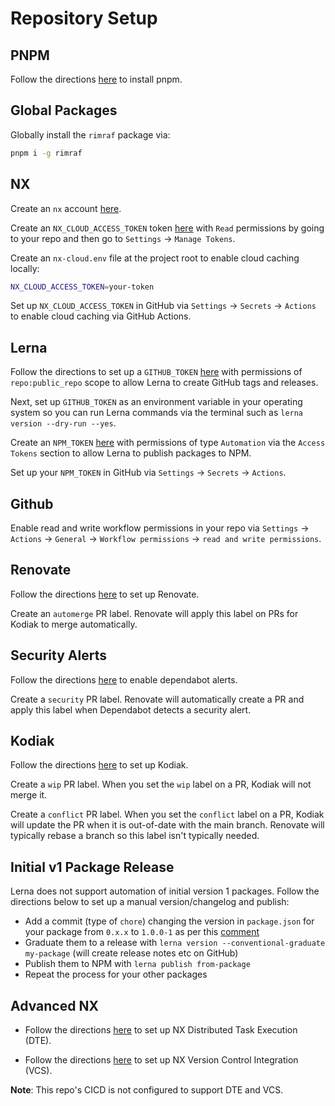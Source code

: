 # Repository Setup

## PNPM

Follow the directions [here](https://pnpm.io/installation) to install pnpm.

## Global Packages

Globally install the `rimraf` package via:

```bash
pnpm i -g rimraf
```

## NX

Create an `nx` account [here](https://cloud.nx.app/).

Create an `NX_CLOUD_ACCESS_TOKEN` token [here](https://cloud.nx.app/) with `Read` permissions by going to your repo and then go to `Settings` -> `Manage Tokens`.

Create an `nx-cloud.env` file at the project root to enable cloud caching locally:

```bash
NX_CLOUD_ACCESS_TOKEN=your-token
```

Set up `NX_CLOUD_ACCESS_TOKEN` in GitHub via `Settings` -> `Secrets` -> `Actions` to enable cloud caching via GitHub Actions.

## Lerna

Follow the directions to set up a `GITHUB_TOKEN` [here](https://github.com/lerna-lite/lerna-lite/blob/main/packages/version/README.md#remote-client-auth-tokens) with permissions of `repo:public_repo` scope to allow Lerna to create GitHub tags and releases.

Next, set up `GITHUB_TOKEN` as an environment variable in your operating system so you can run Lerna commands via the terminal such as `lerna version --dry-run --yes`.

Create an `NPM_TOKEN` [here](https://www.npmjs.com) with permissions of type `Automation` via the `Access Tokens` section to allow Lerna to publish packages to NPM.

Set up your `NPM_TOKEN` in GitHub via `Settings` -> `Secrets` -> `Actions`.

## Github

Enable read and write workflow permissions in your repo via `Settings` -> `Actions` -> `General` -> `Workflow permissions` -> `read and write permissions`.

## Renovate

Follow the directions [here](https://github.com/renovatebot/tutorial) to set up Renovate.

Create an `automerge` PR label. Renovate will apply this label on PRs for Kodiak to merge automatically.

## Security Alerts

Follow the directions [here](https://docs.github.com/en/code-security/dependabot/dependabot-alerts/configuring-dependabot-alerts#enabling-or-disabling-dependabot-alerts-for-new-repositories) to enable dependabot alerts.

Create a `security` PR label. Renovate will automatically create a PR and apply this label when Dependabot detects a security alert.

## Kodiak

Follow the directions [here](https://kodiakhq.com/docs/quickstart) to set up Kodiak.

Create a `wip` PR label. When you set the `wip` label on a PR, Kodiak will not merge it.

Create a `conflict` PR label. When you set the `conflict` label on a PR, Kodiak will update the PR when it is out-of-date with the main branch. Renovate will typically rebase a branch so this label isn't typically needed.

## Initial v1 Package Release

Lerna does not support automation of initial version 1 packages. Follow the directions below to set up a manual version/changelog and publish:

- Add a commit (type of `chore`) changing the version in `package.json` for your package from `0.x.x` to `1.0.0-1` as per this [comment](https://github.com/lerna/lerna/pull/2486#discussion_r389792137)
- Graduate them to a release with `lerna version --conventional-graduate my-package` (will create release notes etc on GitHub)
- Publish them to NPM with `lerna publish from-package`
- Repeat the process for your other packages

## Advanced NX

- Follow the directions [here](https://nx.dev/nx-cloud/recipes/set-up/monorepo-ci-github-actions#distributed-task-execution-with-nx-cloud) to set up NX Distributed Task Execution (DTE).

- Follow the directions [here](https://nx.dev/ci/recipes/source-control-integration/github) to set up NX Version Control Integration (VCS).

**Note**: This repo's CICD is not configured to support DTE and VCS.
